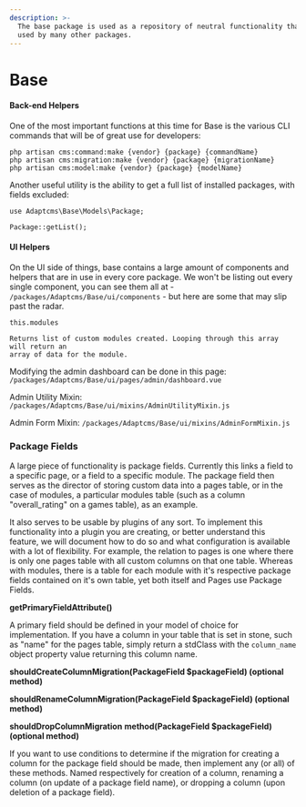 ```yaml
---
description: >-
  The base package is used as a repository of neutral functionality that may be
  used by many other packages.
---
```


# Base

#### Back-end Helpers

One of the most important functions at this time for Base is the various CLI commands that will be of great use for developers:

```text
php artisan cms:command:make {vendor} {package} {commandName}
php artisan cms:migration:make {vendor} {package} {migrationName}
php artisan cms:model:make {vendor} {package} {modelName}
```

Another useful utility is the ability to get a full list of installed packages, with fields excluded:

```text
use Adaptcms\Base\Models\Package;

Package::getList();
```

#### UI Helpers

On the UI side of things, base contains a large amount of components and helpers that are in use in every core package. We won't be listing out every single component, you can see them all at - `/packages/Adaptcms/Base/ui/components` - but here are some that may slip past the radar.

```text
this.modules

Returns list of custom modules created. Looping through this array will return an
array of data for the module.
```

Modifying the admin dashboard can be done in this page: `/packages/Adaptcms/Base/ui/pages/admin/dashboard.vue` 

Admin Utility Mixin: `/packages/Adaptcms/Base/ui/mixins/AdminUtilityMixin.js`

Admin Form Mixin: `/packages/Adaptcms/Base/ui/mixins/AdminFormMixin.js`

### Package Fields

A large piece of functionality is package fields. Currently this links a field to a specific page, or a field to a specific module. The package field then serves as the director of storing custom data into a pages table, or in the case of modules, a particular modules table \(such as a column "overall\_rating" on a games table\), as an example.

It also serves to be usable by plugins of any sort. To implement this functionality into a plugin you are creating, or better understand this feature, we will document how to do so and what configuration is available with a lot of flexibility. For example, the relation to pages is one where there is only one pages table with all custom columns on that one table. Whereas with modules, there is a table for each module with it's respective package fields contained on it's own table, yet both itself and Pages use Package Fields.

**getPrimaryFieldAttribute\(\)**

A primary field should be defined in your model of choice for implementation. If you have a column in your table that is set in stone, such as "name" for the pages table, simply return a stdClass with the `column_name` object property value returning this column name.

**shouldCreateColumnMigration\(PackageField $packageField\) \(optional method\)**

**shouldRenameColumnMigration\(PackageField $packageField\) \(optional method\)**

**shouldDropColumnMigration** **method\(PackageField $packageField\) \(optional method\)**

If you want to use conditions to determine if the migration for creating a column for the package field should be made, then implement any \(or all\) of these methods. Named respectively for creation of a column, renaming a column \(on update of a package field name\), or dropping a column \(upon deletion of a package field\).



